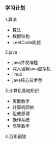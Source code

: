### 学习计划
1.算法
- 算法
- 数据结构
- LeetCode刷题

2.java
- java并发编程
- 深入理解java虚拟机
- linux
- java核心技术卷

3.计算机基础知识
- 离散数学
- 计算机网络
- 组成原理
- 操作系统
- 高等数学

4.百年孤独
